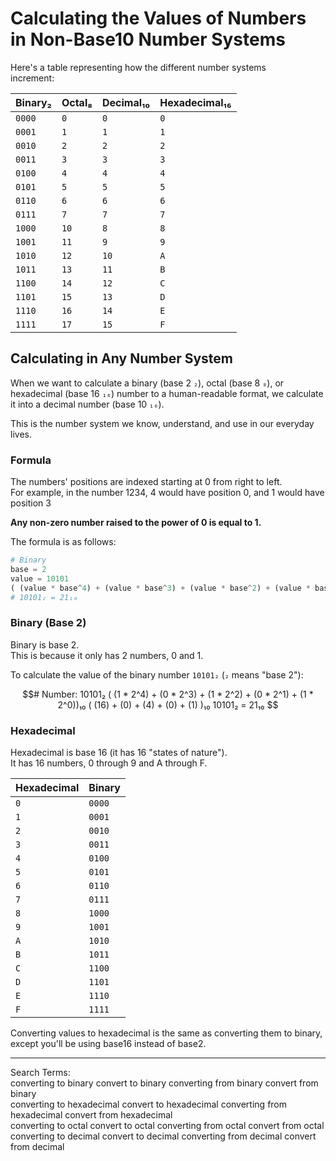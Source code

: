 


# Calculating the Values of Numbers in Non-Base10 Number Systems  

Here's a table representing how the different number systems  
increment:  

|  Binary₂  | Octal₈ | Decimal₁₀ | Hexadecimal₁₆ |
|-----------|--------|-----------|---------------|
|  `0000`   |   `0`  |   `0`     |      `0`      |
|  `0001`   |   `1`  |   `1`     |      `1`      |
|  `0010`   |   `2`  |   `2`     |      `2`      |
|  `0011`   |   `3`  |   `3`     |      `3`      |
|  `0100`   |   `4`  |   `4`     |      `4`      |
|  `0101`   |   `5`  |   `5`     |      `5`      |
|  `0110`   |   `6`  |   `6`     |      `6`      |
|  `0111`   |   `7`  |   `7`     |      `7`      |
|  `1000`   |  `10`  |   `8`     |      `8`      |
|  `1001`   |  `11`  |   `9`     |      `9`      |
|  `1010`   |  `12`  |  `10`     |      `A`      |
|  `1011`   |  `13`  |  `11`     |      `B`      |
|  `1100`   |  `14`  |  `12`     |      `C`      |
|  `1101`   |  `15`  |  `13`     |      `D`      |
|  `1110`   |  `16`  |  `14`     |      `E`      |
|  `1111`   |  `17`  |  `15`     |      `F`      |




## Calculating in Any Number System  
When we want to calculate a binary (base 2 `₂`), octal (base 8 `₈`),
or hexadecimal (base 16 `₁₆`) number to a human-readable format,
we calculate it into a decimal number (base 10 `₁₀`).  

This is the number system we know, understand, and use in our everyday lives. 

### Formula  
The numbers' positions are indexed starting at 0 from right to left.  
For example, in the number 1234, 4 would have position 0, and 1 would have position 3

**Any non-zero number raised to the power of 0 is equal to 1.**  

The formula is as follows:  
```python  
# Binary  
base = 2
value = 10101  
( (value * base^4) + (value * base^3) + (value * base^2) + (value * base^1) + (value * base^0) )  
# 10101₂ = 21₁₀  
```

### Binary  (Base 2)  
Binary is base 2.  
This is because it only has 2 numbers, 0 and 1.  

To calculate the value of the binary number `10101₂` (`₂` means "base 2"):  
```math  
# Number: 10101₂  
( (1 * 2^4) +  (0 * 2^3) + (1 * 2^2) + (0 * 2^1) + (1 * 2^0))₁₀  
(   (16)    +     (0)    +    (4)    +    (0)    +    (1)   )₁₀  
10101₂ = 21₁₀  
```


### Hexadecimal  
Hexadecimal is base 16 (it has 16 "states of nature").  
It has 16 numbers, 0 through 9 and A through F.  

| Hexadecimal |  Binary   | 
|-------------|-----------|
|    `0`      |  `0000`   | 
|    `1`      |  `0001`   | 
|    `2`      |  `0010`   | 
|    `3`      |  `0011`   | 
|    `4`      |  `0100`   | 
|    `5`      |  `0101`   | 
|    `6`      |  `0110`   | 
|    `7`      |  `0111`   | 
|    `8`      |  `1000`   | 
|    `9`      |  `1001`   | 
|    `A`      |  `1010`   | 
|    `B`      |  `1011`   | 
|    `C`      |  `1100`   | 
|    `D`      |  `1101`   | 
|    `E`      |  `1110`   | 
|    `F`      |  `1111`   | 


Converting values to hexadecimal is the same as converting them to binary,
except you'll be using base16 instead of base2.  


---  

Search Terms:  
converting to binary convert to binary converting from binary convert from binary  
converting to hexadecimal convert to hexadecimal converting from hexadecimal convert from hexadecimal  
converting to octal convert to octal converting from octal convert from octal  
converting to decimal convert to decimal converting from decimal convert from decimal  

